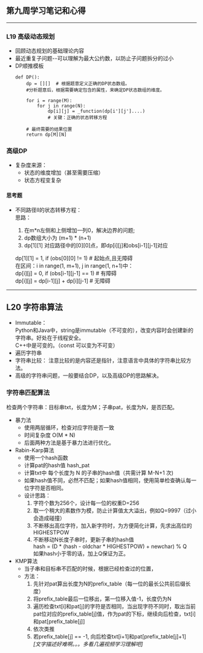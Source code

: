 ## 第九周学习笔记和心得
***
### L19 高级动态规划
- 回顾动态规划的基础理论内容
- 最近重复子问题--可以理解为最大公约数，以防止子问题拆分的过小
- DP顺推模板
    ```
    def DP():
        dp = [][]  # 根据题意定义正确的DP状态数组。
        #分析题意后，根据需要确定包含的属性，来确定DP状态数组的维度。

        for i = range(M):
            for j in range(N):
                dp[i][j] = _function(dp[i'][j']....)
                # 关键：正确的状态转移方程

        # 最终需要的结果位置
        return dp[M][N]
    ```
### 高级DP
- 复杂度来源：
    - 状态的维度增加（甚至需要压缩）  
    - 状态方程变复杂
#### 思考题
- 不同路径II的状态转移方程：  
    思路：  
    1. 在m*n左侧和上侧增加一列0，解决边界的问题;  
    2. dp数组大小为 (m+1) * (n+1) 
    3. dp[1][1] 对应路径中的[0][0]点，即dp[i][j]和obs[i-1][j-1]对应

    dp[1][1] = 1, if (obs[0][0] != 1) # 起始点,且无障碍  
    在区间：i in range(1, m+1), j in range(1, n+1)中：  
        dp[i][j] = 0, if (obs[i-1][j-1] == 1)  # 有障碍  
        dp[i][j] = dp[i-1][j] + dp[i][j-1]     # 无障碍  
***
## L20 字符串算法
- Immutable：  
    Python和Java中，string是immutable（不可变的），改变内容时会创建新的字符串。好处在于线程安全。  
    C++中是可变的。（const 可以变为不可变）  
- 遍历字符串
- 字符串比较：
    注意比较的是内容还是指针，注意语言中具体的字符串比较方法。
- 高级的字符串问题，一般要结合DP，以及高级DP的思路解决。
### 字符串匹配算法
检查两个字符串：目标串txt，长度为M；子串pat，长度为N，是否匹配。
- 暴力法
    - 使用两层循环，检查对应字符是否一致
    - 时间复杂度 O(M * N)
    - 后面两种方法是基于暴力法进行优化。
- Rabin-Karp算法
    - 使用一个hash函数
    - 计算pat的hash值 hash_pat
    - 计算txt中 每个长度为 N 的子串的hash值（共需计算 M-N+1 次)
    - 如果hash值不同，必然不匹配；如果hash值相同，使用简单检查确认每一位字符是否相同。
    - 设计思路：
        1. 字符个数为256个，设计每一位的权重D=256
        2. 取一个稍大的素数作为模，防止计算值太大溢出，例如Q=9997（过小会造成碰撞）
        3. 不断移出高位字符，加入新字符时，为方便简化计算，先求出高位的HIGHESTPOW
        4. 不断移动N长度子串时，更新子串的hash值  
        hash = (D * (hash - oldchar * HIGHESTPOW) + newchar) % Q  
        如果hash小于零的话，加上Q保证为正。
- KMP算法
    - 当子串和目标串不匹配的时候，根据已经检查过的位置，
    - 方法：
        1. 先针对pat算出长度为N的prefix_table（每一位的最长公共前后缀长度）
        2. 将prefix_table最后一位移出，第一位移入值-1，长度仍为N
        3. 遍历检查txt[i]和pat[j]的字符是否相同，当出现字符不同时，取出当前pat位对应的prefix_table[j]值，作为pat的下标，继续向后检查，txt[i]和pat[prefix_table[j]]
        4. 依次类推
        5. 若prefix_table[j] == -1, 向后检查txt[i+1]和pat[prefix_table[j]+1]  
        *[文字描述好难啊。。。多看几遍视频学习理解吧]*